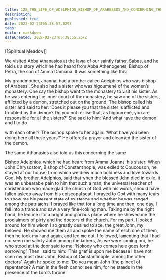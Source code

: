 ```yaml
---
title: 128_THE_LIFE_OF_ADELPHIOS_BISHOP_OF_ARABESSOS_AND_CONCERNING_THE_BLESSED_JOHN_CHRYSOSTOM
description: 
published: true
date: 2022-02-23T05:38:57.029Z
tags: 
editor: markdown
dateCreated: 2022-02-23T05:38:55.257Z
---
```


[[Spiritual Meadow]]
 
We visited Abba Athanasios at the lavra of our saintly father, Sabas, and he told us a story which he had heard from Abba Athenogenes, Bishop of Petra, the son of Amma Damiana. It was something like this:  
 
My grandmother, Joanna, had a brother called Adelphios who was bishop of Arabessi. She also had a sister who was higoumené of the women’s monastery. One day the bishop went to the monastery to visit his sister. As he was entering the inner court of the monastery, he saw one of the sisters, afflicted by a demon, stretched out on the ground, The bishop called his sister and said to her: ‘Does it please you that the sister is afflicted and troubled by the demon? Do you not realise that, as higoumené, you are responsible for all the sisters?’ She said to him: ‘And what have the demon and I to do  
 
with each other?’ The bishop spoke to her again: ‘What have you been doing here all these years?’ He offered a prayer and cleansed the sister of the demon.  
 
The same Athanasios also told us this concerning the same  
 
Bishop Adelphios, which he had heard from Amma Joanna, his sister: When John Chrysostom, Bishop of Constantinople, was exiled to Coucouson, he stayed at our house; from which we drew much boldness and love towards God. My brother, Adelphios, said that when the blessed John died in exile, it was an unbearable pain to him that such a man, the universal teacher of christendom who made glad the church of God with his words, should have fallen asleep away from his episcopal seat. I prayed to God with many tears to show me his present state of existence and whether he was ranged among the patriarchs. I prayed like that for a long time and then, one day, I fell into a trance and saw a very fine-looking man. Taking me by the right hand, he led me into a bright and glorious place where he showed me the proclaimers of piety and the doctors of the church. For my part, I looked around for him whom I so greatly desired to sce, the great John, my beloved. He showed me them all and spoke the name of each one of them, then he took my hand again, and led me out. I followed, lamenting that I had not seen the saintly John among the fathers, As we were coming out, he who stood at the door said to me: ‘Nobody who comes here goes forth sorrowing’, Then I said to him: ‘This grief is upon me because I have not scen my most dear John, Bishop of Constantinople, among the other doctors’. Again he spoke to me: ‘Do you mean John [the prince] of repentance? A man in the flesh cannot see him, for he stands in the presence of the Lord’s throne.’ 
